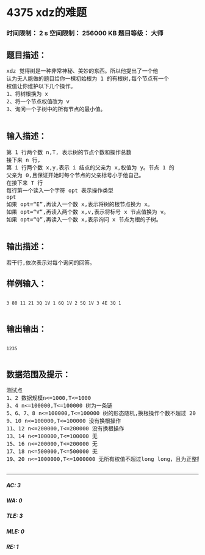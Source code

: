 # 4375 xdz的难题   
### 时间限制： 2 s     空间限制： 256000 KB     题目等级： 大师  
## 题目描述：  

<pre>
xdz 觉得树是一种非常神秘、美妙的东西。所以他提出了一个他  
认为无人能做的题目给你一棵初始根为 1 的有根树,每个节点有一个  
权值让你维护以下几个操作。  
1、将树根换为 x  
2、将一个节点权值改为 v  
3、询问一个子树中的所有节点的最小值。  

</pre>
  
  
## 输入描述：  

<pre>
第 1 行两个数 n,T, 表示树的节点个数和操作总数  
接下来 n 行,  
第 i 行两个数 x,y,表示 i 结点的父亲为 x,权值为 y。节点 1 的  
父亲为 0,且保证开始时每个节点的父亲标号小于他自己。  
在接下来 T 行  
每行第一个读入一个字符 opt 表示操作类型  
opt  
如果 opt=“E”,再读入一个数 x,表示将树的根节点换为 x。  
如果 opt=“V”,再读入两个数 x,v,表示将标号 x 节点值换为 v。  
如果 opt=“Q”,再读入一个数 x,表示询问 x 节点为根的子树。  

</pre>
  
  
## 输出描述：  

<pre>
若干行,依次表示对每个询问的回答。
</pre>
  
  
## 样例输入：  

<pre><code>
3 80 11 21 3Q 1V 1 6Q 1V 2 5Q 1V 3 4E 3Q 1  

</code></pre>
  
  
## 输出输出：  

<pre><code>
1235  

</code></pre>
  
  
## 数据范围及提示：  

<pre>
测试点  
1、2 数据规模n<=1000,T<=1000   
3、4 n<=100000,T<=100000 树为一条链  
5、6、7、8 n<=100000,T<=100000 树的形态随机,换根操作个数不超过 20  
9、10 n<=100000,T<=100000 没有换根操作  
11、12 n<=200000,T<=200000 没有换根操作  
13、14 n<=100000,T<=100000 无  
15、16 n<=200000,T<=200000 无  
17、18 n<=500000,T<=500000 无  
19、20 n<=1000000,T<=1000000 无所有权值不超过long long，且为正整数  

</pre>
  
  
***  

##### AC: 3  
##### WA: 0  
##### TLE: 3  
##### MLE: 0  
##### RE: 1  
